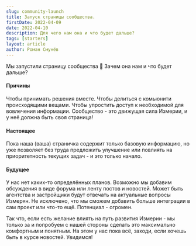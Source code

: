 ```yaml
---
slug: community-launch
title: Запуск страницы сообщества.
firstDate: 2022-04-09
date: 2022-04-10
description: Для чего нам она и что будет дальше?
tags: [starters]
layout: article
author: Роман Смунёв
---
```


Мы запустили страницу сообщества 🥳 Зачем она нам и что будет дальше?

#### Причины

Чтобы принимать решения вместе. Чтобы делиться с комьюнити происходящими вещами. Чтобы упростить доступ к необходимой для вовлечения информации. Сообщество - это движущая сила Измерии, и у неё должна быть своя страница!

#### Настоящее

Пока наша (ваша) страничка содержит только базовую информацию, но уже позволяет без труда предложить улучшение или повлиять на приоритетность текущих задач - и это только начало.

#### Будущее

У нас нет каких-то определённых планов. Возможно мы добавим обсуждения в виде форума или ленту постов и новостей. Может быть агентства и застройщики будут отвечать на актуальные вопросы Измерян. Не исключено, что мы сможем добавить больше интеграции в сам проект или что-то ещё. Потенциал - огромен.

Так что, если есть желание влиять на путь развития Измерии - мы только за и попробуем с нашей стороны сделать это максимально комфортным и понятным. На этом у нас пока всё, заходи, если хочешь быть в курсе новостей. Увидимся!
